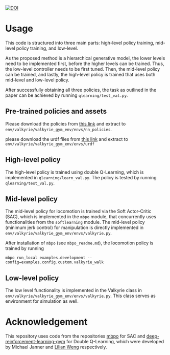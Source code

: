 [![DOI](https://zenodo.org/badge/677717240.svg)](https://zenodo.org/badge/latestdoi/677717240)

# Usage

This code is structured into three main parts: high-level policy training, mid-level policy training, and low-level.

As the proposed method is a hierarchical generative model, the lower levels need to be implemented first, before the higher levels can be trained. Thus, the low-level controller needs to be first tuned. Then, the mid-level policy can be trained, and lastly, the high-level policy is trained that uses both mid-level and low-level policy.

After successfully obtaining all three policies, the task as outlined in the paper can be achieved by running `qlearning/test_val.py`.

## Pre-trained policies and assets
Please download the policies from [this link](https://drive.google.com/drive/folders/1m-XaJdmOEyPfPZdxbCDi94paE82PIRxu?usp=sharing) and extract to `env/valkyrie/valkyrie_gym_env/envs/nn_policies`.

please download the urdf files from [this link](https://drive.google.com/drive/folders/1m-XaJdmOEyPfPZdxbCDi94paE82PIRxu?usp=sharing) and extract to `env/valkyrie/valkyrie_gym_env/envs/urdf`

## High-level policy
The high-level policy is trained using double Q-Learning, which is implemented in `qlearning/learn_val.py`. The policy is tested by running `qlearning/test_val.py`.

## Mid-level policy
The mid-level policy for locomotion is trained via the Soft Actor-Critic (SAC), which is implemented in the `mbpo` module, that concurrently uses functionalities from the `softlearning` module. The mid-level policy (minimum jerk control) for manipulation is directly implemented in `env/valkyrie/valkyrie_gym_env/envs/valkyrie.py`.

After installation of `mbpo` (see `mbpo_readme.md`), the locomotion policy is trained by running

```
mbpo run_local examples.development --config=examples.config.custom.valkyrie_walk
```

## Low-level policy
The low level functionality is implemented in the Valkyrie class in `env/valkyrie/valkyrie_gym_env/envs/valkyrie.py`. This class serves as environment for simulation as well.

# Acknowledgement

This repository uses code from the repositories [mbpo](https://github.com/JannerM/mbpo) for SAC and [deep-reinforcement-learning-gym](https://github.com/lilianweng/deep-reinforcement-learning-gym) for Double Q-Learning, which were developed by Michael Janner and [Lilian Weng](https://lilianweng.github.io/lil-log/) respectively.

